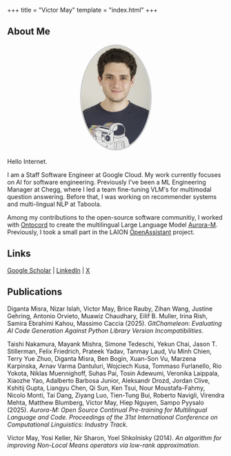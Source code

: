 +++
title = "Victor May"
template = "index.html"
+++

## About Me
<p align="center">
<img src="media/avatar.jpg" width="160" style="border-radius: 50%; border: 3px solid #ccc;">
</p>

Hello Internet.

I am a Staff Software Engineer at Google Cloud. My work currently focuses on AI for software engineering. Previously I've been a ML Engineering Manager at Chegg, where I led a team fine-tuning VLM's for multimodal question answering. Before that,  I was working on recommender systems and multi-lingual NLP at Taboola.

Among my contributions to the open-source software communitiy, I worked with <a href="https://www.ontocord.ai/">Ontocord</a> to create the multilingual Large Language Model <a href="https://huggingface.co/blog/mayank-mishra/aurora">Aurora-M</a>.
Previously, I took a small part in the LAION <a href="https://open-assistant.io/team">OpenAssistant</a> project.

## Links
 [Google Scholar](https://scholar.google.com/citations?user=6yT0YfgAAAAJ&hl=en) | [LinkedIn](https://www.linkedin.com/in/victor-m-88340822) | [X](https://x.com/MrColeslaw972)

## Publications
Diganta Misra, Nizar Islah, Victor May, Brice Rauby, Zihan Wang, Justine Gehring, Antonio Orvieto, Muawiz Chaudhary, Eilif B. Muller, Irina Rish, Samira Ebrahimi Kahou, Massimo Caccia (2025). *GitChameleon: Evaluating AI Code Generation Against Python Library Version Incompatibilities.*

Taishi Nakamura, Mayank Mishra, Simone Tedeschi, Yekun Chai, Jason T. Stillerman, Felix Friedrich, Prateek Yadav, Tanmay Laud, Vu Minh Chien, Terry Yue Zhuo, Diganta Misra, Ben Bogin, Xuan-Son Vu, Marzena Karpinska, Arnav Varma Dantuluri, Wojciech Kusa, Tommaso Furlanello, Rio Yokota, Niklas Muennighoff, Suhas Pai, Tosin Adewumi, Veronika Laippala, Xiaozhe Yao, Adalberto Barbosa Junior, Aleksandr Drozd, Jordan Clive, Kshitij Gupta, Liangyu Chen, Qi Sun, Ken Tsui, Nour Moustafa-Fahmy, Nicolo Monti, Tai Dang, Ziyang Luo, Tien-Tung Bui, Roberto Navigli, Virendra Mehta, Matthew Blumberg, Victor May, Hiep Nguyen, Sampo Pyysalo (2025). *Aurora-M: Open Source Continual Pre-training for Multilingual Language and Code. Proceedings of the 31st International Conference on Computational Linguistics: Industry Track.*

Victor May, Yosi Keller, Nir Sharon, Yoel Shkolnisky (2014). *An algorithm for improving Non-Local Means operators via low-rank approximation.*
